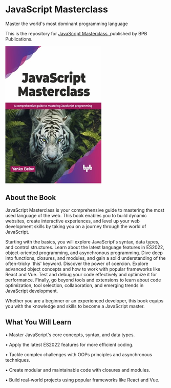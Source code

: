 # JavaScript Masterclass

Master the world's most dominant programming language

This is the repository for [JavaScript Masterclass
](https://bpbonline.com/products/javascript-masterclass),published by BPB Publications.

<img src="9789355517074.jpg">

## About the Book
JavaScript Masterclass is your comprehensive guide to mastering the most used language of the web. This book enables you to build dynamic websites, create interactive experiences, and level up your web development skills by taking you on a journey through the world of JavaScript.

Starting with the basics, you will explore JavaScript's syntax, data types, and control structures. Learn about the latest language features in ES2022, object-oriented programming, and asynchronous programming. Dive deep into functions, closures, and modules, and gain a solid understanding of the often-tricky 'this' keyword. Discover the power of coercion. Explore advanced object concepts and how to work with popular frameworks like React and Vue. Test and debug your code effectively and optimize it for performance. Finally, go beyond tools and extensions to learn about code optimization, tool selection, collaboration, and emerging trends in JavaScript development. 

Whether you are a beginner or an experienced developer, this book equips you with the knowledge and skills to become a JavaScript master.

## What You Will Learn
• Master JavaScript's core concepts, syntax, and data types.

• Apply the latest ES2022 features for more efficient coding.

• Tackle complex challenges with OOPs principles and asynchronous techniques.

• Create modular and maintainable code with closures and modules.

• Build real-world projects using popular frameworks like React and Vue.
